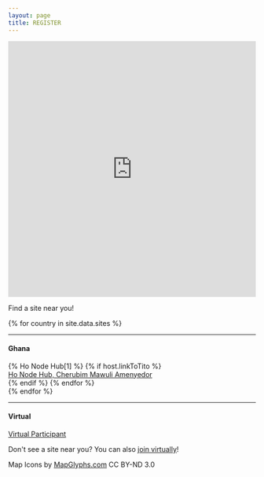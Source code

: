 ```yaml
---
layout: page
title: REGISTER
---
```

<link href="https://s3.amazonaws.com/mozillascience/mapglyphs/mapglyphs.css" rel="stylesheet">

<iframe width="100%" height="520" frameborder="0" src="https://auremoser.carto.com/builder/c0eef4b4-250c-11e7-b012-0e05a8b3e3d7/embed" allowfullscreen webkitallowfullscreen mozallowfullscreen oallowfullscreen msallowfullscreen></iframe>

Find a site near you!

<div class="row map-sites">
{% for country in site.data.sites %}
  <div class="col-lg-3 col-sm-4 col-xs-6">
  <i class="mg mg-5x map-{{ country[1][0].countryCode | downcase }}"></i>
  <hr >
  <h4>Ghana</h4>
  {% Ho Node Hub[1] %}
    {% if host.linkToTito %}
      <div><a target="_blank" href="{{ host.linkToTito }}">Ho Node Hub, Cherubim Mawuli Amenyedor</a></div>
    {% endif %}
  {% endfor %}
  </div>
{% endfor %}

  <div class="col-lg-3 col-sm-4 col-xs-6">
  <i class="mg mg-5x map-glb-am"></i>
  <hr >
  <h4>Virtual</h4>
  <div><a target="_blank" href="https://ti.to/Mozilla/global-sprint-virtual">Virtual Participant</a></div>
  </div>

</div>

Don't see a site near you? You can also [join virtually](https://ti.to/Mozilla/global-sprint-virtual)!

Map Icons by [MapGlyphs.com](http://mapglyphs.com/) CC BY-ND 3.0
